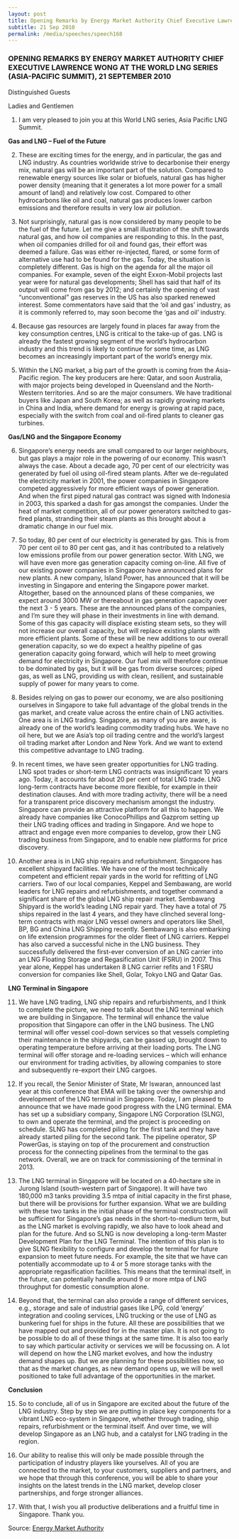 ```yaml
---
layout: post
title: Opening Remarks by Energy Market Authority Chief Executive Lawrence Wong at the World LNG Series (Asia-Pacific Summit), 21 September 2010
subtitle: 21 Sep 2010
permalink: /media/speeches/speech168
---
```


### OPENING REMARKS BY ENERGY MARKET AUTHORITY CHIEF EXECUTIVE LAWRENCE WONG AT THE WORLD LNG SERIES (ASIA-PACIFIC SUMMIT), 21 SEPTEMBER 2010

Distinguished Guests

Ladies and Gentlemen

1. I am very pleased to join you at this World LNG series, Asia Pacific LNG Summit.

**Gas and LNG – Fuel of the Future**

2. These are exciting times for the energy, and in particular, the gas and LNG industry. As countries worldwide strive to decarbonise their energy mix, natural gas will be an important part of the solution. Compared to renewable energy sources like solar or biofuels, natural gas has higher power density (meaning that it generates a lot more power for a small amount of land) and relatively low cost. Compared to other hydrocarbons like oil and coal, natural gas produces lower carbon emissions and therefore results in very low air pollution.

3. Not surprisingly, natural gas is now considered by many people to be the fuel of the future. Let me give a small illustration of the shift towards natural gas, and how oil companies are responding to this. In the past, when oil companies drilled for oil and found gas, their effort was deemed a failure. Gas was either re-injected, flared, or some form of alternative use had to be found for the gas. Today, the situation is completely different. Gas is high on the agenda for all the major oil companies. For example, seven of the eight Exxon-Mobil projects last year were for natural gas developments; Shell has said that half of its output will come from gas by 2012; and certainly the opening of vast “unconventional” gas reserves in the US has also sparked renewed interest. Some commentators have said that the ‘oil and gas’ industry, as it is commonly referred to, may soon become the ‘gas and oil’ industry.

4. Because gas resources are largely found in places far away from the key consumption centres, LNG is critical to the take-up of gas. LNG is already the fastest growing segment of the world’s hydrocarbon industry and this trend is likely to continue for some time, as LNG becomes an increasingly important part of the world’s energy mix.

5. Within the LNG market, a big part of the growth is coming from the Asia-Pacific region. The key producers are here: Qatar, and soon Australia, with major projects being developed in Queensland and the North-Western territories. And so are the major consumers. We have traditional buyers like Japan and South Korea; as well as rapidly growing markets in China and India, where demand for energy is growing at rapid pace, especially with the switch from coal and oil-fired plants to cleaner gas turbines.

**Gas/LNG and the Singapore Economy**

6. Singapore’s energy needs are small compared to our larger neighbours, but gas plays a major role in the powering of our economy. This wasn’t always the case. About a decade ago, 70 per cent of our electricity was generated by fuel oil using oil-fired steam plants. After we de-regulated the electricity market in 2001, the power companies in Singapore competed aggressively for more efficient ways of power generation. And when the first piped natural gas contract was signed with Indonesia in 2003, this sparked a dash for gas amongst the companies. Under the heat of market competition, all of our power generators switched to gas-fired plants, stranding their steam plants as this brought about a dramatic change in our fuel mix.

7. So today, 80 per cent of our electricity is generated by gas. This is from 70 per cent oil to 80 per cent gas, and it has contributed to a relatively low emissions profile from our power generation sector. With LNG, we will have even more gas generation capacity coming on-line. All five of our existing power companies in Singapore have announced plans for new plants. A new company, Island Power, has announced that it will be investing in Singapore and entering the Singapore power market. Altogether, based on the announced plans of these companies, we expect around 3000 MW or thereabout in gas generation capacity over the next 3 - 5 years. These are the announced plans of the companies, and I’m sure they will phase in their investments in line with demand. Some of this gas capacity will displace existing steam sets, so they will not increase our overall capacity, but will replace existing plants with more efficient plants. Some of these will be new additions to our overall generation capacity, so we do expect a healthy pipeline of gas generation capacity going forward, which will help to meet growing demand for electricity in Singapore. Our fuel mix will therefore continue to be dominated by gas, but it will be gas from diverse sources; piped gas, as well as LNG, providing us with clean, resilient, and sustainable supply of power for many years to come.

8. Besides relying on gas to power our economy, we are also positioning ourselves in Singapore to take full advantage of the global trends in the gas market, and create value across the entire chain of LNG activities. One area is in LNG trading. Singapore, as many of you are aware, is already one of the world’s leading commodity trading hubs. We have no oil here, but we are Asia’s top oil trading centre and the world’s largest oil trading market after London and New York. And we want to extend this competitive advantage to LNG trading.

9. In recent times, we have seen greater opportunities for LNG trading. LNG spot trades or short-term LNG contracts was insignificant 10 years ago. Today, it accounts for about 20 per cent of total LNG trade. LNG long-term contracts have become more flexible, for example in their destination clauses. And with more trading activity, there will be a need for a transparent price discovery mechanism amongst the industry. Singapore can provide an attractive platform for all this to happen. We already have companies like ConocoPhillips and Gazprom setting up their LNG trading offices and trading in Singapore. And we hope to attract and engage even more companies to develop, grow their LNG trading business from Singapore, and to enable new platforms for price discovery.

10. Another area is in LNG ship repairs and refurbishment. Singapore has excellent shipyard facilities. We have one of the most technically competent and efficient repair yards in the world for refitting of LNG carriers. Two of our local companies, Keppel and Sembawang, are world leaders for LNG repairs and refurbishments, and together command a significant share of the global LNG ship repair market. Sembawang Shipyard is the world’s leading LNG repair yard. They have a total of 75 ships repaired in the last 4 years, and they have clinched several long-term contracts with major LNG vessel owners and operators like Shell, BP, BG and China LNG Shipping recently. Sembawang is also embarking on life extension programmes for the older fleet of LNG carriers. Keppel has also carved a successful niche in the LNG business. They successfully delivered the first-ever conversion of an LNG carrier into an LNG Floating Storage and Regasification Unit (FSRU) in 2007. This year alone, Keppel has undertaken 8 LNG carrier refits and 1 FSRU conversion for companies like Shell, Golar, Tokyo LNG and Qatar Gas.

**LNG Terminal in Singapore**

11. We have LNG trading, LNG ship repairs and refurbishments, and I think to complete the picture, we need to talk about the LNG terminal which we are building in Singapore. The terminal will enhance the value proposition that Singapore can offer in the LNG business. The LNG terminal will offer vessel cool-down services so that vessels completing their maintenance in the shipyards, can be gassed up, brought down to operating temperature before arriving at their loading ports. The LNG terminal will offer storage and re-loading services – which will enhance our environment for trading activities, by allowing companies to store and subsequently re-export their LNG cargoes.

12. If you recall, the Senior Minister of State, Mr Iswaran, announced last year at this conference that EMA will be taking over the ownership and development of the LNG terminal in Singapore. Today, I am pleased to announce that we have made good progress with the LNG terminal. EMA has set up a subsidiary company, Singapore LNG Corporation (SLNG), to own and operate the terminal, and the project is proceeding on schedule. SLNG has completed piling for the first tank and they have already started piling for the second tank. The pipeline operator, SP PowerGas, is staying on top of the procurement and construction process for the connecting pipelines from the terminal to the gas network. Overall, we are on track for commissioning of the terminal in 2013.

13. The LNG terminal in Singapore will be located on a 40-hectare site in Jurong Island (south-western part of Singapore). It will have two 180,000 m3 tanks providing 3.5 mtpa of initial capacity in the first phase, but there will be provisions for further expansion. What we are building with these two tanks in the initial phase of the terminal construction will be sufficient for Singapore’s gas needs in the short-to-medium term, but as the LNG market is evolving rapidly, we also have to look ahead and plan for the future. And so SLNG is now developing a long-term Master Development Plan for the LNG Terminal. The intention of this plan is to give SLNG flexibility to configure and develop the terminal for future expansion to meet future needs. For example, the site that we have can potentially accommodate up to 4 or 5 more storage tanks with the appropriate regasification facilities. This means that the terminal itself, in the future, can potentially handle around 9 or more mtpa of LNG throughput for domestic consumption alone.

14. Beyond that, the terminal can also provide a range of different services, e.g., storage and sale of industrial gases like LPG, cold ‘energy’ integration and cooling services, LNG trucking or the use of LNG as bunkering fuel for ships in the future. All these are possibilities that we have mapped out and provided for in the master plan. It is not going to be possible to do all of these things at the same time. It is also too early to say which particular activity or services we will be focussing on. A lot will depend on how the LNG market evolves, and how the industry demand shapes up. But we are planning for these possibilities now, so that as the market changes, as new demand opens up, we will be well positioned to take full advantage of the opportunities in the market.

**Conclusion**

15. So to conclude, all of us in Singapore are excited about the future of the LNG industry. Step by step we are putting in place key components for a vibrant LNG eco-system in Singapore, whether through trading, ship repairs, refurbishment or the terminal itself. And over time, we will develop Singapore as an LNG hub, and a catalyst for LNG trading in the region.

16. Our ability to realise this will only be made possible through the participation of industry players like yourselves. All of you are connected to the market, to your customers, suppliers and partners, and we hope that through this conference, you will be able to share your insights on the latest trends in the LNG market, develop closer partnerships, and forge stronger alliances.

17. With that, I wish you all productive deliberations and a fruitful time in Singapore. Thank you.


Source: [<a href="https://www.ema.gov.sg/speech.aspx?news_sid=20140609viH9nTj2kOXx" target="_blank">Energy Market Authority</a>](https://www.ema.gov.sg/speech.aspx?news_sid=20140609viH9nTj2kOXx)